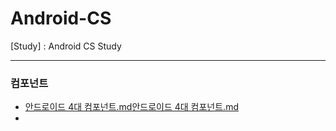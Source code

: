 # Android-CS
[Study] : Android CS Study

-----------------------------

### 컴포넌트
- [안드로이드 4대 컴포넌트.md](Activity%2F%EC%95%88%EB%93%9C%EB%A1%9C%EC%9D%B4%EB%93%9C%204%EB%8C%80%20%EC%BB%B4%ED%8F%AC%EB%84%8C%ED%8A%B8.md)[안드로이드 4대 컴포넌트.md](Activity%2F%EC%95%88%EB%93%9C%EB%A1%9C%EC%9D%B4%EB%93%9C%204%EB%8C%80%20%EC%BB%B4%ED%8F%AC%EB%84%8C%ED%8A%B8.py)
- 